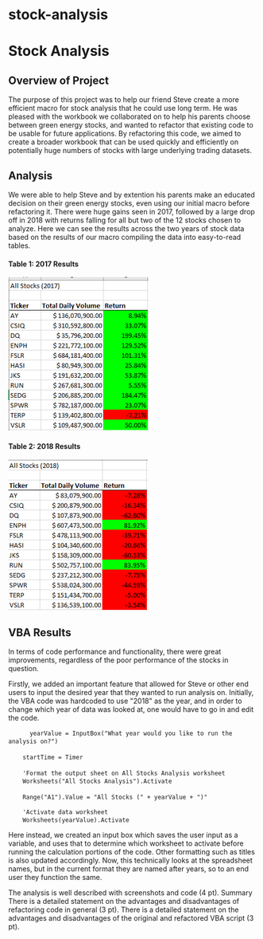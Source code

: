 # stock-analysis

# Stock Analysis


## Overview of Project
  The purpose of this project was to help our friend Steve create a more efficient macro for stock analysis that he could use long term. He was pleased with the workbook we collaborated on to help his parents choose between green energy stocks, and wanted to refactor that existing code to be usable for future applications. By refactoring this code, we aimed to create a broader workbook that can be used quickly and efficiently on potentially huge numbers of stocks with large underlying trading datasets.

## Analysis

  We were able to help Steve and by extention his parents make an educated decision on their green energy stocks, even using our initial macro before refactoring it. There were huge gains seen in 2017, followed by a large drop off in 2018 with returns falling for all but two of the 12 stocks chosen to analyze. Here we can see the results across the two years of stock data based on the results of our macro compiling the data into easy-to-read tables.

#### Table 1: 2017 Results
![2017](Resources/2017_Results.PNG)

#### Table 2: 2018 Results
![2018](Resources/2018_Results.PNG)


## VBA Results
  In terms of code performance and functionality, there were great improvements, regardless of the poor performance of the stocks in question. 
  
  Firstly, we added an important feature that allowed for Steve or other end users to input the desired year that they wanted to run analysis on. Initially, the VBA code was hardcoded to use "2018" as the year, and in order to change which year of data was looked at, one would have to go in and edit the code.

```
      yearValue = InputBox("What year would you like to run the analysis on?")

    startTime = Timer
    
    'Format the output sheet on All Stocks Analysis worksheet
    Worksheets("All Stocks Analysis").Activate
    
    Range("A1").Value = "All Stocks (" + yearValue + ")"
```    
```  
    'Activate data worksheet
    Worksheets(yearValue).Activate
```
    
   
   Here instead, we created an input box which saves the user input as a variable, and uses that to determine which worksheet to activate before running the calculation portions of the code. Other formatting such as titles is also updated accordingly. Now, this technically looks at the spreadsheet names, but in the current format they are named after years, so to an end user they function the same.



The analysis is well described with screenshots and code (4 pt).
Summary
There is a detailed statement on the advantages and disadvantages of refactoring code in general (3 pt).
There is a detailed statement on the advantages and disadvantages of the original and refactored VBA script (3 pt).
